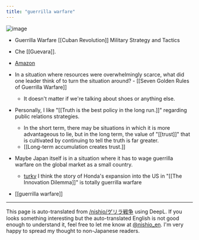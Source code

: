 ```yaml
---
title: "guerrilla warfare"
---
```


![image](https://gyazo.com/ddd6692593d77d8c536cb6e8153987da/thumb/1000)
- Guerrilla Warfare [[Cuban Revolution]] Military Strategy and Tactics
- Che [[Guevara]].
- [Amazon](http://amzn.to/2z1D1eK)
- In a situation where resources were overwhelmingly scarce, what did one leader think of to turn the situation around?
        - [[Seven Golden Rules of Guerrilla Warfare]]
    - It doesn't matter if we're talking about shoes or anything else.

- Personally, I like "[[Truth is the best policy in the long run.]]" regarding public relations strategies.
    - In the short term, there may be situations in which it is more advantageous to lie, but in the long term, the value of "[[trust]]" that is cultivated by continuing to tell the truth is far greater.
    - [[Long-term accumulation creates trust.]]


- Maybe Japan itself is in a situation where it has to wage guerrilla warfare on the global market as a small country.
    - [turky](https://twitter.com/turky/status/951269267877462017) I think the story of Honda's expansion into the US in "[[The Innovation Dilemma]]" is totally guerrilla warfare

- [[guerrilla warfare]]

---
This page is auto-translated from [/nishio/ゲリラ戦争](https://scrapbox.io/nishio/ゲリラ戦争) using DeepL. If you looks something interesting but the auto-translated English is not good enough to understand it, feel free to let me know at [@nishio_en](https://twitter.com/nishio_en). I'm very happy to spread my thought to non-Japanese readers.